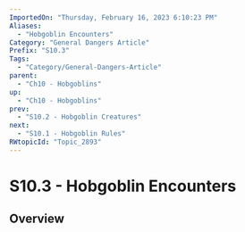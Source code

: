 ```yaml
---
ImportedOn: "Thursday, February 16, 2023 6:10:23 PM"
Aliases:
  - "Hobgoblin Encounters"
Category: "General Dangers Article"
Prefix: "S10.3"
Tags:
  - "Category/General-Dangers-Article"
parent:
  - "Ch10 - Hobgoblins"
up:
  - "Ch10 - Hobgoblins"
prev:
  - "S10.2 - Hobgoblin Creatures"
next:
  - "S10.1 - Hobgoblin Rules"
RWtopicId: "Topic_2893"
---
```

# S10.3 - Hobgoblin Encounters
## Overview
